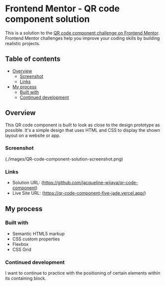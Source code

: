 # Frontend Mentor - QR code component solution

This is a solution to the [QR code component challenge on Frontend Mentor](https://www.frontendmentor.io/challenges/qr-code-component-iux_sIO_H). Frontend Mentor challenges help you improve your coding skills by building realistic projects. 

## Table of contents

- [Overview](#overview)
  - [Screenshot](#screenshot)
  - [Links](#links)
- [My process](#my-process)
  - [Built with](#built-with)
  - [Continued development](#continued-development)


## Overview

This QR code component is built to look as close to the design prototype as possible. It's a simple design that uses HTML and CSS to display the shown layout on a website or app.

### Screenshot

(./images/QR-code-component-solution-screenshot.png)

### Links

- Solution URL: (https://github.com/jacqueline-wijaya/qr-code-component)
- Live Site URL: (https://qr-code-component-five-jade.vercel.app/)

## My process

### Built with

- Semantic HTML5 markup
- CSS custom properties
- Flexbox
- CSS Grid

### Continued development

I want to continue to practice with the positioning of certain elements within its containing block.

